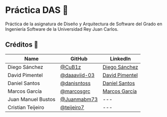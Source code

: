 # Práctica DAS 🚀

Práctica de la asignatura de Diseño y Arquitectura de Software del Grado en Ingeniería Software de la Universidad Rey Juan Carlos.

## Créditos 📜

| Name               | GitHub                                             | LinkedIn                                                                    |
| ---------------    | -------------------------------------------------- | --------------------------------------------------------------------------- |
| Diego Sánchez      | [@CuB1z](https://github.com/CuB1z)                 | [Diego Sánchez](https://www.linkedin.com/in/cub1z/)                         |
| David Pimentel     | [@daaaviid-03](https://github.com/daaaviid-03)     | [David Pimentel](https://www.linkedin.com/in/david-pimentel-montes/)        |
| Daniel Santos      | [@danisntoss](https://github.com/danisntoss)       | [Daniel Santos](https://www.linkedin.com/in/danisntoss/)                    |
| Marcos García      | [@marcosgrc](https://github.com/marcosgrc)         | [Marcos García](https://www.linkedin.com/in/marcosgrc/)                     |
| Juan Manuel Bustos | [@Juanmabm73](https://github.com/Juanmabm73)       | ---                                                                         |
| Cristian Teijeiro  | [@teijeiro7](https://github.com/teijeiro7)         | ---                                                                         |
